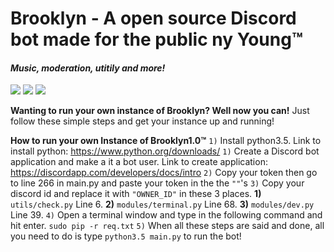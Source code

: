 # Brooklyn - A open source Discord bot made for the public ny Young:tm:
#### *Music, moderation, utitily and more!*
[<img src="https://img.shields.io/badge/Support-me!-orange.svg">](https://www.patreon.com/_brooklyn)  [<img src="https://img.shields.io/badge/discord-py-blue.svg">](https://github.com/Rapptz/discord.py) [<img src="https://discordapp.com/api/guilds/133049272517001216/widget.png?style=shield">](https://discord.gg/fmuvSX9)


**Wanting to run your own instance of Brooklyn? Well now you can!**
Just follow these simple steps and get your instance up and running!

**How to run your own Instance of Brooklyn1.0:tm:**
`1)` Install python3.5.
    Link to install python: <https://www.python.org/downloads/>
`1)` Create a Discord bot application and make a it a bot user.
    Link to create application: <https://discordapp.com/developers/docs/intro>
`2)` Copy your token then go to line 266 in main.py and paste your token in the the `""`'s
`3)` Copy your discord id and replace it with `"OWNER_ID"` in these 3 places.
    **1)** `utils/check.py` Line 6.
    **2)** `modules/terminal.py` Line 68.
    **3)** `modules/dev.py` Line 39.
`4)` Open a terminal window and type in the following command and hit enter. `sudo pip -r req.txt`
`5)` When all these steps are said and done, all you need to do is type `python3.5 main.py` to run the bot!

